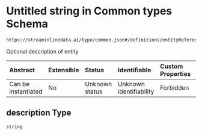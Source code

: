 # Untitled string in Common types Schema

```txt
https://streaminlinedata.ai/type/common.json#/definitions/entityReference/properties/description
```

Optional description of entity

| Abstract            | Extensible | Status         | Identifiable            | Custom Properties | Additional Properties | Access Restrictions | Defined In                                                            |
| :------------------ | :--------- | :------------- | :---------------------- | :---------------- | :-------------------- | :------------------ | :-------------------------------------------------------------------- |
| Can be instantiated | No         | Unknown status | Unknown identifiability | Forbidden         | Allowed               | none                | [common.json*](../out/schema/type/common.json "open original schema") |

## description Type

`string`
